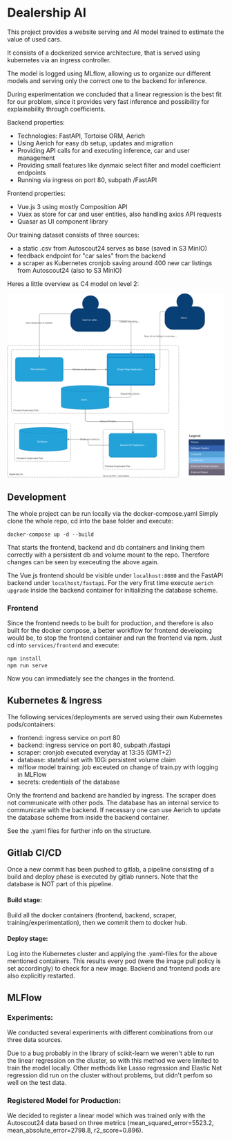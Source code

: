 
# Dealership AI

This project provides a website serving and AI model trained to estimate the value of used cars.

It consists of a dockerized service architecture, that is served using kubernetes via an ingress controller.

The model is logged using MLflow,
allowing us to organize our different models and serving only the correct one to the backend for inference.

During experimentation we concluded that a linear regression is the best fit for our problem, since it provides very fast inference and possibility for explainability through coefficients.

Backend properties:
- Technologies: FastAPI, Tortoise ORM, Aerich
- Using Aerich for easy db setup, updates and migration
- Providing API calls for and executing inference, car and user management
- Providing small features like dynmaic select filter and model coefficient endpoints
- Running via ingress on port 80, subpath /FastAPI

Frontend properties:
- Vue.js 3 using mostly Composition API
- Vuex as store for car and user entities, also handling axios API requests
- Quasar as UI component library

Our training dataset consists of three sources:
- a static .csv from Autoscout24 serves as base (saved in S3 MinIO)
- feedback endpoint for "car sales" from the backend 
- a scraper as Kubernetes cronjob saving around 400 new car listings from Autoscout24 (also to S3 MinIO)

Heres a little overview as C4 model on level 2:

![C4 Container Diagramm Level 2](C4ContainerLevel2.svg)


## Development

The whole project can be run locally via the docker-compose.yaml
Simply clone the whole repo, cd into the base folder and execute:

```
docker-compose up -d --build    
```

That starts the frontend, backend and db containers and linking them correctly with a persistent db and volume mount to the repo.
Therefore changes can be seen by execeuting the above again.

The Vue.js frontend should be visible under `localhost:8080` and the FastAPI backend under `localhost/fastapi`. For the very first time execute `aerich upgrade` inside the backend container for initializing the database scheme.

### Frontend
Since the frontend needs to be built for production, and therefore is also built for the docker compose, a better workflow for frontend developing would be, to stop the frontend container and run the frontend via npm.
Just cd into `services/frontend` and execute:

```
npm install
npm run serve
```
Now you can immediately see the changes in the frontend.


## Kubernetes & Ingress
The following services/deployments are served using their own Kubernetes pods/containers:
- frontend: ingress service on port 80
- backend: ingress service on port 80, subpath /fastapi
- scraper: cronjob executed everyday at 13:35 (GMT+2)
- database: stateful set with 10Gi persistent volume claim
- mlflow model training: job exceuted on change of train.py with logging in MLFlow
- secrets: credentials of the database

Only the frontend and backend are handled by ingress. The scraper does not communicate with other pods. The database has an internal service to communicate with the backend. If necessary one can use Aerich to update the database scheme from inside the backend container.

See the .yaml files for further info on the structure.

## Gitlab CI/CD 
Once a new commit has been pushed to gitlab, a pipeline consisting of a build and deploy phase is executed by gitlab runners.
Note that the database is NOT part of this pipeline.

#### Build stage:
Build all the docker containers (frontend, backend, scraper, training/experimentation),
then we commit them to docker hub.

#### Deploy stage:
Log into the Kubernetes cluster and applying the .yaml-files for the above mentioned containers.
This results every pod (were the image pull policy is set accordingly) to check for a new image.
Backend and frontend pods are also explicitly restarted.

## MLFlow

### Experiments:
We conducted several experiments with different combinations from our three data sources.

Due to a bug probably in the library of scikit-learn we weren't able to run the linear regression on the cluster, so with this method we were limited to train the model locally. Other methods like Lasso regression and Elastic Net regression did run on the cluster without problems, but didn't perfom so well on the test data.

### Registered Model for Production:
We decided to register a linear model which was trained only with the Autoscout24 data based on three metrics (mean_squared_error=5523.2, mean_absolute_error=2798.8, r2_score=0.896).

 


